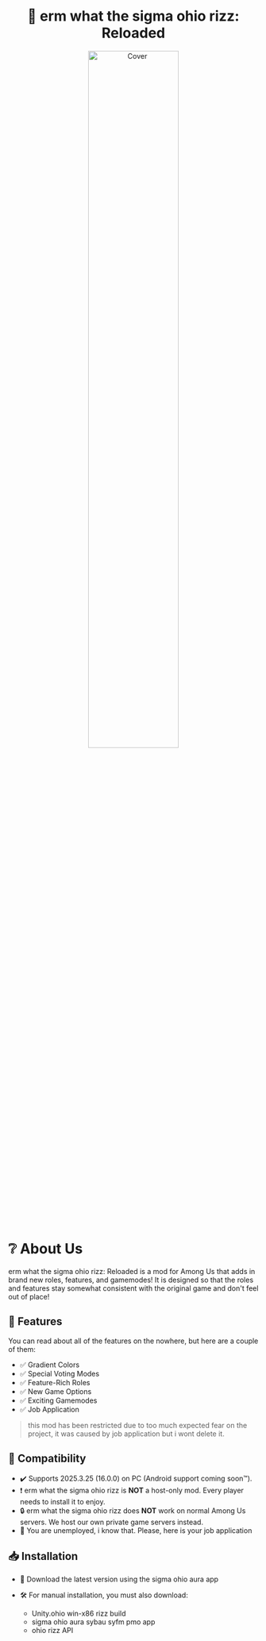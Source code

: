 <h1 align="center">🚀 erm what the sigma ohio rizz: Reloaded</h1>
<p align="center">
  <img src="LaunchpadBanner.png" alt="Cover" width="60%" height="60%"/>
  <br><br>
</p>

# ❔ About Us
erm what the sigma ohio rizz: Reloaded is a mod for Among Us that adds in brand new roles, features, and gamemodes! It is designed so that the roles and features stay somewhat consistent with the original game and don't feel out of place!

## 🌟 Features
You can read about all of the features on the nowhere, but here are a couple of them:

- ✅ Gradient Colors
- ✅ Special Voting Modes
- ✅ Feature-Rich Roles
- ✅ New Game Options
- ✅ Exciting Gamemodes
- ✅ Job Application
> this mod has been restricted due to too much expected fear on the project, it was caused by job application but i wont delete it.

## 🔧 Compatibility
- ✔️ Supports 2025.3.25 (16.0.0) on PC (Android support coming soon™).
- ❗️ erm what the sigma ohio rizz is **NOT** a host-only mod. Every player needs to install it to enjoy.
- 🔒 erm what the sigma ohio rizz does **NOT** work on normal Among Us servers. We host our own private game servers instead.
- 📄 You are unemployed, i know that. Please, here is your job application

## 📥 Installation

- 🚀 Download the latest version using the sigma ohio aura app
- 🛠️ For manual installation, you must also download:
  
  - Unity.ohio win-x86 rizz build
  - sigma ohio aura sybau syfm pmo app
  - ohio rizz API
